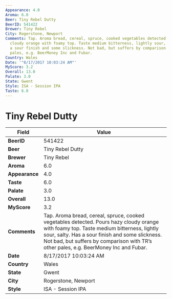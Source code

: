 ```yaml
---
Appearance: 4.0
Aroma: 6.0
Beer: Tiny Rebel Dutty
BeerID: 541422
Brewer: Tiny Rebel
City: Rogerstone, Newport
Comments: Tap. Aroma bread, cereal, spruce, cooked vegetables detected. Pours hazy
  cloudy orange with foamy top. Taste medium bitterness, lightly sour, salty. Has
  a sour finish and some slickness. Not bad, but suffers by comparison with TR’s other
  pales, e.g. BeerMoney Inc and Fubar.
Country: Wales
Date: '"8/17/2017 10:03:24 AM"'
MyScore: 3.2
Overall: 13.0
Palate: 3.0
State: Gwent
Style: ISA - Session IPA
Taste: 6.0
---
```


# Tiny Rebel Dutty

| Field         | Value |
|---------------|-------|
| **BeerID** | 541422 |
| **Beer** | Tiny Rebel Dutty |
| **Brewer** | Tiny Rebel |
| **Aroma** | 6.0 |
| **Appearance** | 4.0 |
| **Taste** | 6.0 |
| **Palate** | 3.0 |
| **Overall** | 13.0 |
| **MyScore** | 3.2 |
| **Comments** | Tap. Aroma bread, cereal, spruce, cooked vegetables detected. Pours hazy cloudy orange with foamy top. Taste medium bitterness, lightly sour, salty. Has a sour finish and some slickness. Not bad, but suffers by comparison with TR’s other pales, e.g. BeerMoney Inc and Fubar. |
| **Date** | 8/17/2017 10:03:24 AM |
| **Country** | Wales |
| **State** | Gwent |
| **City** | Rogerstone, Newport |
| **Style** | ISA - Session IPA |

